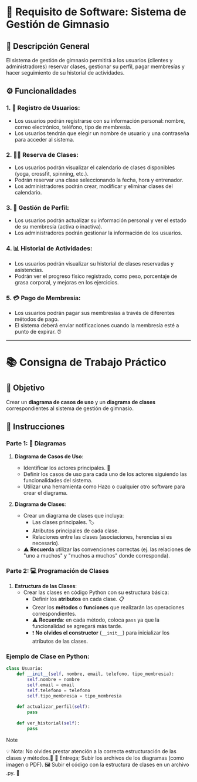 # 💪 Requisito de Software: Sistema de Gestión de Gimnasio

## 📝 Descripción General

El sistema de gestión de gimnasio permitirá a los usuarios (clientes y administradores) reservar clases, gestionar su perfil, pagar membresías y hacer seguimiento de su historial de actividades.

## ⚙️ Funcionalidades

### 1. 👤 Registro de Usuarios:
- Los usuarios podrán registrarse con su información personal: nombre, correo electrónico, teléfono, tipo de membresía.
- Los usuarios tendrán que elegir un nombre de usuario y una contraseña para acceder al sistema.

### 2. 🏋️‍♂️ Reserva de Clases:
- Los usuarios podrán visualizar el calendario de clases disponibles (yoga, crossfit, spinning, etc.).
- Podrán reservar una clase seleccionando la fecha, hora y entrenador.
- Los administradores podrán crear, modificar y eliminar clases del calendario.

### 3. 👥 Gestión de Perfil:
- Los usuarios podrán actualizar su información personal y ver el estado de su membresía (activa o inactiva).
- Los administradores podrán gestionar la información de los usuarios.

### 4. 📊 Historial de Actividades:
- Los usuarios podrán visualizar su historial de clases reservadas y asistencias.
- Podrán ver el progreso físico registrado, como peso, porcentaje de grasa corporal, y mejoras en los ejercicios.

### 5. 💳 Pago de Membresía:
- Los usuarios podrán pagar sus membresías a través de diferentes métodos de pago.
- El sistema deberá enviar notificaciones cuando la membresía esté a punto de expirar. ⏰

---

# 📚 Consigna de Trabajo Práctico

## 🎯 Objetivo
Crear un **diagrama de casos de uso** y un **diagrama de clases** correspondientes al sistema de gestión de gimnasio.

## 🔧 Instrucciones

### Parte 1: 🔄 Diagramas

1. **Diagrama de Casos de Uso**:
   - Identificar los actores principales. 👥
   - Definir los casos de uso para cada uno de los actores siguiendo las funcionalidades del sistema.
   - Utilizar una herramienta como Hazo o cualquier otro software para crear el diagrama.

2. **Diagrama de Clases**:
   - Crear un diagrama de clases que incluya:
     - Las clases principales. 🏷️
     - Atributos principales de cada clase.
     - Relaciones entre las clases (asociaciones, herencias si es necesario).
   - ⚠️ **Recuerda** utilizar las convenciones correctas (ej. las relaciones de "uno a muchos" y "muchos a muchos" donde corresponda).

### Parte 2: 💻 Programación de Clases

1. **Estructura de las Clases**:
   - Crear las clases en código Python con su estructura básica:
     - Definir los **atributos** en cada clase. 📋
     - Crear los **métodos** o **funciones** que realizarán las operaciones correspondientes.
     - ⚠️ **Recuerda**: en cada método, coloca `pass` ya que la funcionalidad se agregará más tarde.
     - ❗ **No olvides el constructor** (`__init__`) para inicializar los atributos de las clases.

### Ejemplo de Clase en Python:

```python
class Usuario:
    def __init__(self, nombre, email, telefono, tipo_membresia):
        self.nombre = nombre
        self.email = email
        self.telefono = telefono
        self.tipo_membresia = tipo_membresia
    
    def actualizar_perfil(self):
        pass
    
    def ver_historial(self):
        pass


```
>[!NOTE]
💡 Nota: No olvides prestar atención a la correcta estructuración de las clases y métodos.🧠
🚀 Entrega;
   Subir los archivos de los diagramas (como imagen o PDF). 🖼️
   Subir el código con la estructura de clases en un archivo .py. 💾
